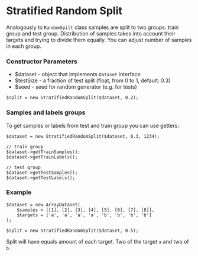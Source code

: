 # Stratified Random Split

Analogously to `RandomSpilt` class samples are split to two groups: train group and test group.
Distribution of samples takes into account their targets and trying to divide them equally.
You can adjust number of samples in each group.

### Constructor Parameters

* $dataset - object that implements `Dataset` interface
* $testSize - a fraction of test split (float, from 0 to 1, default: 0.3)
* $seed - seed for random generator (e.g. for tests)
 
```
$split = new StratifiedRandomSplit($dataset, 0.2);
```

### Samples and labels groups

To get samples or labels from test and train group you can use getters:

```
$dataset = new StratifiedRandomSplit($dataset, 0.3, 1234);

// train group
$dataset->getTrainSamples();
$dataset->getTrainLabels();

// test group
$dataset->getTestSamples();
$dataset->getTestLabels();
```

### Example

```
$dataset = new ArrayDataset(
    $samples = [[1], [2], [3], [4], [5], [6], [7], [8]],
    $targets = ['a', 'a', 'a', 'a', 'b', 'b', 'b', 'b']
);

$split = new StratifiedRandomSplit($dataset, 0.5);
```

Split will have equals amount of each target. Two of the target `a` and two of `b`.

